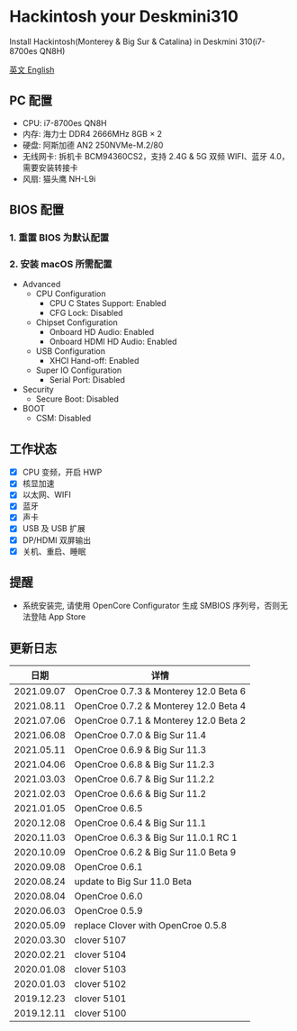 # Hackintosh your Deskmini310
Install Hackintosh(Monterey & Big Sur & Catalina) in Deskmini 310(i7-8700es QN8H)

[英文 English](./README.md)

## PC 配置
* CPU: i7-8700es QN8H
* 内存: 海力士 DDR4 2666MHz 8GB × 2
* 硬盘: 阿斯加德 AN2 250NVMe-M.2/80
* 无线网卡: 拆机卡 BCM94360CS2，支持 2.4G & 5G 双频 WIFI、蓝牙 4.0，需要安装转接卡
* 风扇: 猫头鹰 NH-L9i

## BIOS 配置
### 1. 重置 BIOS 为默认配置

### 2. 安装 macOS 所需配置
* Advanced
  * CPU Configuration
    * CPU C States Support: Enabled
    * CFG Lock: Disabled
  * Chipset Configuration
    * Onboard HD Audio: Enabled
    * Onboard HDMI HD Audio: Enabled
  * USB Configuration
    * XHCI Hand-off: Enabled
  * Super IO Configuration
    * Serial Port: Disabled  
* Security
  * Secure Boot: Disabled
* BOOT
  * CSM: Disabled

## 工作状态
* [x] CPU 变频，开启 HWP
* [x] 核显加速
* [x] 以太网、WIFI
* [x] 蓝牙
* [x] 声卡
* [x] USB 及 USB 扩展
* [x] DP/HDMI 双屏输出
* [x] 关机、重启、睡眠

## 提醒

* 系统安装完, 请使用 OpenCore Configurator 生成 SMBIOS 序列号，否则无法登陆 App Store

## 更新日志

| 日期      | 详情                                                              |
|-----------|----------------------------------------------------------------------|
| 2021.09.07 | OpenCroe 0.7.3 & Monterey 12.0 Beta 6 |
| 2021.08.11 | OpenCroe 0.7.2 & Monterey 12.0 Beta 4 |
| 2021.07.06 | OpenCroe 0.7.1 & Monterey 12.0 Beta 2 |
| 2021.06.08 | OpenCroe 0.7.0 & Big Sur 11.4 |
| 2021.05.11 | OpenCroe 0.6.9 & Big Sur 11.3 |
| 2021.04.06 | OpenCroe 0.6.8 & Big Sur 11.2.3 |
| 2021.03.03 | OpenCroe 0.6.7 & Big Sur 11.2.2 |
| 2021.02.03 | OpenCroe 0.6.6 & Big Sur 11.2 |
| 2021.01.05 | OpenCroe 0.6.5 |
| 2020.12.08 | OpenCroe 0.6.4 & Big Sur 11.1 |
| 2020.11.03 | OpenCroe 0.6.3 & Big Sur 11.0.1 RC 1 |
| 2020.10.09 | OpenCroe 0.6.2 & Big Sur 11.0 Beta 9 |
| 2020.09.08 | OpenCroe 0.6.1 |
| 2020.08.24 | update to Big Sur 11.0 Beta |
| 2020.08.04 | OpenCroe 0.6.0 |
| 2020.06.03 | OpenCroe 0.5.9 |
| 2020.05.09 | replace Clover with OpenCroe 0.5.8 |
| 2020.03.30 | clover 5107 |
| 2020.02.21 | clover 5104 |
| 2020.01.08 | clover 5103 |
| 2020.01.03 | clover 5102 |
| 2019.12.23 | clover 5101 |
| 2019.12.11 | clover 5100 |